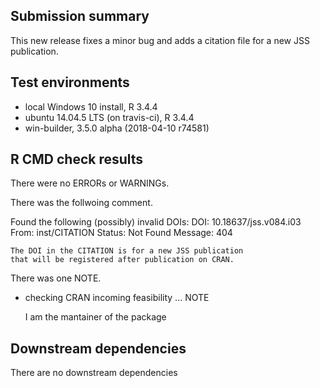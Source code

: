 ## Submission summary
This new release fixes a minor bug and adds
a citation file for a new JSS publication.

## Test environments
* local Windows 10 install, R 3.4.4
* ubuntu 14.04.5 LTS (on travis-ci), R 3.4.4
* win-builder, 3.5.0 alpha (2018-04-10 r74581)

## R CMD check results
There were no ERRORs or WARNINGs.

There was the follwoing comment.

Found the following (possibly) invalid DOIs:
  DOI: 10.18637/jss.v084.i03
    From: inst/CITATION
    Status: Not Found
    Message: 404
    
    The DOI in the CITATION is for a new JSS publication 
    that will be registered after publication on CRAN.

There was one NOTE.

* checking CRAN incoming feasibility ... NOTE

    I am the mantainer of the package
  
## Downstream dependencies
There are no downstream dependencies

